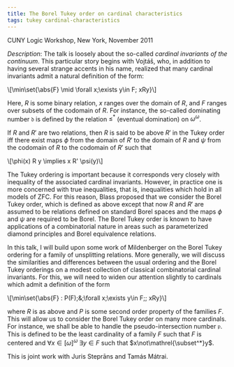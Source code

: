 ```yaml
---
title: The Borel Tukey order on cardinal characteristics
tags: tukey cardinal-characteristics
---
```


CUNY Logic Workshop, New York, November 2011<!--more-->

*Description*: The talk is loosely about the so-called *cardinal invariants of the continuum*. This particular story begins with Vojtáš, who, in addition to having several strange accents in his name, realized that many cardinal invariants admit a natural definition of the form:

\\[\min\set{\abs{F} \mid \forall x\;\exists y\in F\; xRy}\\]

Here, $R$ is some binary relation, $x$ ranges over the domain of $R$, and $F$ ranges over subsets of the codomain of $R$. For instance, the so-called dominating number $\mathfrak{d}$ is defined by the relation $\leq^*$ (eventual domination) on $\omega^\omega$.

If $R$ and $R'$ are two relations, then $R$ is said to be above $R'$ in the Tukey order iff there exist maps $\phi$ from the domain of $R'$ to the domain of $R$ and $\psi$ from the codomain of $R$ to the codomain of $R'$ such that

\\[\phi(x) R y \implies x R' \psi(y)\\]

The Tukey ordering is important because it corresponds very closely with inequality of the associated cardinal invariants. However, in practice one is more concerned with true inequalities, that is, inequalities which hold in all models of ZFC. For this reason, Blass proposed that we consider the Borel Tukey order, which is defined as above except that now $R$ and $R'$ are assumed to be relations defined on standard Borel spaces and the maps $\phi$ and $\psi$ are required to be Borel. The Borel Tukey order is known to have applications of a combinatorial nature in areas such as parameterized diamond principles and Borel equivalence relations.

In this talk, I will build upon some work of Mildenberger on the Borel Tukey ordering for a family of unsplitting relations. More generally, we will discuss the similarities and differences between the usual ordering and the Borel Tukey orderings on a modest collection of classical combinatorial cardinal invariants. For this, we will need to widen our attention slightly to cardinals which admit a definition of the form

\\[\min\set{\abs{F} : P(F)\;\&\;\forall x\;\exists y\in F\;\; xRy}\\]

where $R$ is as above and $P$ is some second order property of the families $F$. This will allow us to consider the Borel Tukey order on many more cardinals. For instance, we shall be able to handle the pseudo-intersection number $\mathfrak p$.  This is defined to be the least cardinality of a family $F$ such that $F$ is centered and $\forall x\in[\omega]^\omega\;\exists y\in F$ such that $x\not\mathrel{\subset^*}y$.

This is joint work with Juris Steprāns and Tamás Mátrai.
